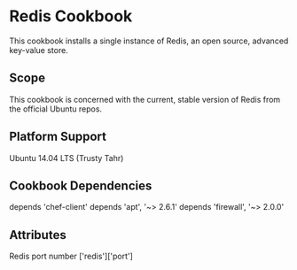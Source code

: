 Redis Cookbook
=====================
This cookbook installs a single instance of Redis, an open source, advanced key-value store.

Scope
-----
This cookbook is concerned with the current, stable version of Redis from the official Ubuntu repos.

Platform Support
----------------
Ubuntu 14.04 LTS (Trusty Tahr)

Cookbook Dependencies
------------
depends 'chef-client'
depends 'apt', '~> 2.6.1'
depends 'firewall', '~> 2.0.0'

Attributes
----------
Redis port number ['redis']['port']
